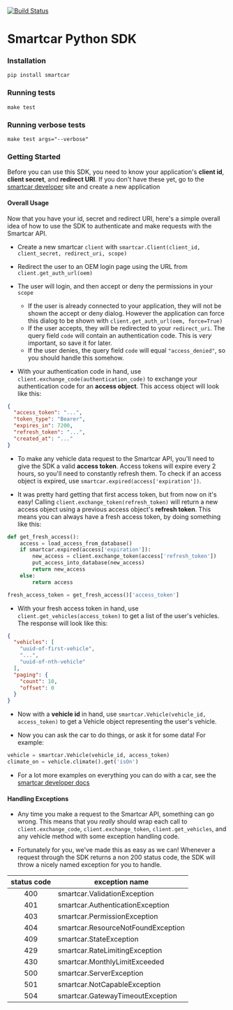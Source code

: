 [![Build Status][ci-image]][ci-url]
# Smartcar Python SDK

### Installation
```
pip install smartcar
```

### Running tests
```
make test
```

### Running verbose tests
```
make test args="--verbose"
```

### Getting Started

Before you can use this SDK, you need to know your application's **client id**, **client secret**, and **redirect URI**. If you don't have these yet, go to the [smartcar developer](https://developer.smartcar.com) site and create a new application

#### Overall Usage

Now that you have your id, secret and redirect URI, here's a simple overall idea of how to use the SDK to authenticate and make requests with the Smartcar API.

* Create a new smartcar `client` with `smartcar.Client(client_id, client_secret, redirect_uri, scope)`
* Redirect the user to an OEM login page using the URL from `client.get_auth_url(oem)`
* The user will login, and then accept or deny the permissions in your `scope`
    * If the user is already connected to your application, they will not be shown the accept or deny dialog. However the application can force this dialog to be shown with `client.get_auth_url(oem, force=True)`
    * If the user accepts, they will be redirected to your `redirect_uri`. The query field `code` will contain an authentication code. This is *very* important, so save it for later.
    * If the user denies, the query field `code` will equal `"access_denied"`, so you should handle this somehow.

* With your authentication code in hand, use `client.exchange_code(authentication_code)` to exchange your authentication code for an **access object**. This access object will look like this:

```json
{
  "access_token": "...",
  "token_type": "Bearer",
  "expires_in": 7200,
  "refresh_token": "...",
  "created_at": "..."
}
```

* To make any vehicle data request to the Smartcar API, you'll need to give the SDK a valid **access token**. Access tokens will expire every 2 hours, so you'll need to constantly refresh them. To check if an access object is expired, use `smartcar.expired(access['expiration'])`.

* It was pretty hard getting that first access token, but from now on it's easy! Calling `client.exchange_token(refresh_token)` will return a new access object using a previous access object's **refresh token**. This means you can always have a fresh access token, by doing something like this:

```python
def get_fresh_access():
    access = load_access_from_database()
    if smartcar.expired(access['expiration']):
        new_access = client.exchange_token(access['refresh_token'])
        put_access_into_database(new_access)
        return new_access
    else:
        return access

fresh_access_token = get_fresh_access()['access_token']
```

* With your fresh access token in hand, use `client.get_vehicles(access_token)` to get a list of the user's vehicles. The response will look like this:

```json
{
  "vehicles": [
    "uuid-of-first-vehicle",
    "...",
    "uuid-of-nth-vehicle"
  ],
  "paging": {
    "count": 10,
    "offset": 0
  }
}
```

* Now with a **vehicle id** in hand, use `smartcar.Vehicle(vehicle_id, access_token)` to get a Vehicle object representing the user's vehicle.

* Now you can ask the car to do things, or ask it for some data! For example:

```python
vehicle = smartcar.Vehicle(vehicle_id, access_token)
climate_on = vehicle.climate().get('isOn')
```

* For a lot more examples on everything you can do with a car, see the [smartcar developer docs](https://developer.smartcar.com/docs)

#### Handling Exceptions

* Any time you make a request to the Smartcar API, something can go wrong. This means that you *really* should wrap each call to `client.exchange_code`, `client.exchange_token`, `client.get_vehicles`, and any vehicle method with some exception handling code.

* Fortunately for you, we've made this as easy as we can! Whenever a request through the SDK returns a non 200 status code, the SDK will throw a nicely named exception for you to handle.

|status code|exception name|
|:-----------:|--------------|
|400|smartcar.ValidationException|
|401|smartcar.AuthenticationException|
|403|smartcar.PermissionException|
|404|smartcar.ResourceNotFoundException|
|409|smartcar.StateException|
|429|smartcar.RateLimitingException|
|430|smartcar.MonthlyLimitExceeded|
|500|smartcar.ServerException|
|501|smartcar.NotCapableException|
|504|smartcar.GatewayTimeoutException|

[ci-url]: https://travis-ci.com/smartcar/python-sdk
[ci-image]: https://travis-ci.com/smartcar/python-sdk.svg?token=NkidHDCxcdxrtMy48fzt&branch=master

